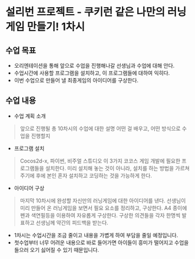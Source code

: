 # 설리번 프로젝트 - 쿠키런 같은 나만의 러닝 게임 만들기! 1차시

## 수업 목표

- 오리엔테이션을 통해 앞으로 수업을 진행해나갈 선생님과 수업에 대해 안다.
- 수업시간에 사용할 프로그램을 설치하고, 이 프로그램들에 대하여 익히다.
- 이번 수업으로 만들어 낼 최종게임의 아이디어를 구상한다.

## 수업 내용

* 수업 계획 소개
 > 앞으로 진행될 총 10차시의 수업에 대한 설명
 > 어떤 걸 배우고, 어떤 방식으로 수업을 진행할지

* 프로그램 설치
 > Cocos2d-x, 파이썬, 비주얼 스튜디오 이 3가지 코코스 게임 개발에 필요한 프로그램들을 설치한다.
 > 미리 설치해 놓는 것이 아니라, 설치를 하는 방법을 가르쳐주기에 후에 본인 혼자 설치하고 코딩하는 것을 가능하게 한다.

* 아이디어 구상
 > 마지막 10차시에 완성할 자신만의 러닝게임에 대한 아이디어를 낸다.
 > 선생님이 미리 만들어 온 러닝게임을 보면서 필요 요소를 정리하고, 구상한다.
 > A4 종이에 펜과 색연필등을 이용하여 자유롭게 구상한다.
 > 구상한 의견들을 각자 한명씩 발표하고 선생님께 약간의 피드백을 받는다.

 - 1차시는 수업시간을 조금 줄이고 내용을 가볍게 하여 부담을 줄일 예정입니다.
 - 첫수업부터 너무 어려운 내용으로 바로 들어가면 아이들이 흥미가 떨어지고 수업을 들으러 오기 싫어질 수 있기 때문입니다.
